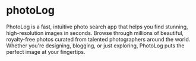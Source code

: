 # photoLog

PhotoLog is a fast, intuitive photo search app that helps you find stunning, high-resolution images in seconds. Browse through millions of beautiful, royalty-free photos curated from talented photographers around the world. Whether you're designing, blogging, or just exploring, PhotoLog puts the perfect image at your fingertips.
